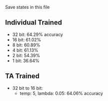 Save states in this file

## Individual Trained
* 32 bit: 64.29% accuracy
* 16 bit: 61.02%
* 8 bit: 60.89%
* 4 bit: 61.13%
* 2 bit: 54.39%
* 1 bit: 36.64%

## TA Trained
* 32 bit to 16 bit:
    * temp: 5, lambda: 0.05: 64.06% accuracy